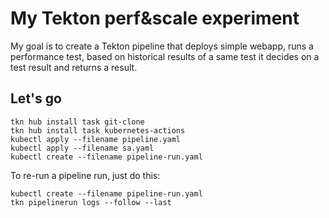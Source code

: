 # My Tekton perf&scale experiment

My goal is to create a Tekton pipeline that deploys simple webapp, runs a performance test, based on historical results of a same test it decides on a test result and returns a result.

## Let's go

    tkn hub install task git-clone
    tkn hub install task kubernetes-actions
    kubectl apply --filename pipeline.yaml
    kubectl apply --filename sa.yaml
    kubectl create --filename pipeline-run.yaml

To re-run a pipeline run, just do this:

    kubectl create --filename pipeline-run.yaml
    tkn pipelinerun logs --follow --last
